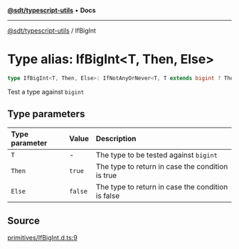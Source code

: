 [**@sdt/typescript-utils**](../README.md) • **Docs**

***

[@sdt/typescript-utils](../globals.md) / IfBigInt

# Type alias: IfBigInt\<T, Then, Else\>

```ts
type IfBigInt<T, Then, Else>: IfNotAnyOrNever<T, T extends bigint ? Then : Else, Else>;
```

Test a type against `bigint`

## Type parameters

| Type parameter | Value | Description |
| :------ | :------ | :------ |
| `T` | - | The type to be tested against `bigint` |
| `Then` | `true` | The type to return in case the condition is true |
| `Else` | `false` | The type to return in case the condition is false |

## Source

[primitives/IfBigInt.d.ts:9](https://github.com/sylvaindethier/typescript-utils/blob/83679697f5d7fa0b2956157cf34be5813a5e5434/types/primitives/IfBigInt.d.ts#L9)
